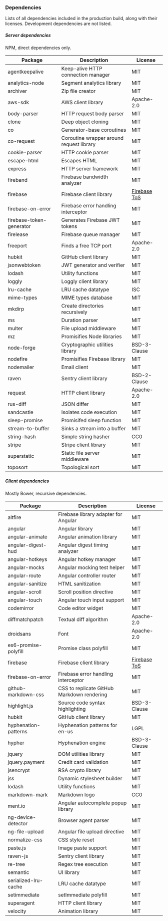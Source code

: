 ### Dependencies

Lists of all dependencies included in the production build, along with their licenses.  Development dependencies are not listed.

##### Server dependencies
NPM, direct dependencies only.

Package | Description | License
--------|-------------|--------
agentkeepalive |Keep-alive HTTP connection manager | MIT
analytics-node | Segment analytics library | MIT
archiver | Zip file creator | MIT
aws-sdk | AWS client library | Apache-2.0
body-parser | HTTP request body parser | MIT
clone | Deep object cloning | MIT
co | Generator-base coroutines | MIT
co-request | Coroutine wrapper around request library | MIT
cookie-parser | HTTP cookie parser | MIT
escape-html | Escapes HTML | MIT
express | HTTP server framework | MIT
fireband | Firebase bandwidth analyzer | MIT
firebase | Firebase client library | [Firebase ToS](https://www.firebase.com/terms/terms-of-service.html)
firebase-on-error | Firebase error handling interceptor | MIT
firebase-token-generator | Generates Firebase JWT tokens | MIT
firelease | Firebase queue manager | MIT
freeport | Finds a free TCP port | Apache-2.0
hubkit | GitHub client library | MIT
jsonwebtoken | JWT generator and verifier | MIT
lodash | Utility functions | MIT
loggly | Loggly client library | MIT
lru-cache | LRU cache datatype | ISC
mime-types | MIME types database | MIT
mkdirp | Create directories recursively | MIT
ms | Duration parser | MIT
multer | File upload middleware | MIT
mz | Promisifies Node libraries | MIT
node-forge | Cryptographic utilities library | BSD-3-Clause
nodefire | Promisifies Firebase library | MIT
nodemailer | Email client | MIT
raven | Sentry client library | BSD-2-Clause
request | HTTP client library | Apache-2.0
rus-diff | JSON differ | MIT
sandcastle | Isolates code execution | MIT
sleep-promise | Promisifed sleep function | MIT
stream-to-buffer | Sinks a stream into a buffer | MIT
string-hash | Simple string hasher | CC0
stripe | Stripe client library | MIT
superstatic | Static file server middleware | MIT
toposort | Topological sort | MIT

##### Client dependencies
Mostly Bower, recursive dependencies.

Package | Description | License
--------|-------------|--------
altfire | Firebase library adapter for Angular | MIT
angular | Angular library | MIT
angular-animate | Angular animation library | MIT
angular-digest-hud | Angular digest timing analyzer | MIT
angular-hotkeys | Angular hotkey manager | MIT
angular-mocks | Angular mocking test helper | MIT
angular-route | Angular controller router | MIT
angular-sanitize | HTML sanitization | MIT
angular-scroll | Scroll position directive | MIT
angular-touch | Angular touch input support | MIT
codemirror | Code editor widget | MIT
diffmatchpatch | Textual diff algorithm | Apache-2.0
droidsans | Font | Apache-2.0
es6-promise-polyfill | Promise class polyfill | MIT
firebase | Firebase client library | [Firebase ToS](https://www.firebase.com/terms/terms-of-service.html)
firebase-on-error | Firebase error handling interceptor | MIT
github-markdown-css | CSS to replicate GitHub Markdown rendering | MIT
highlight.js | Source code syntax highlighting | BSD-3-Clause
hubkit | GitHub client library | MIT
hyphenation-patterns | Hyphenation patterns for en-us | LGPL
hypher | Hyphenation engine | BSD-3-Clause
jquery | DOM utilities library | MIT
jquery.payment | Credit card validation | MIT
jsencrypt | RSA crypto library | MIT
jss | Dynamic stylesheet builder | MIT
lodash | Utility functions | MIT
markdown-mark | Markdown logo | CC0
ment.io | Angular autocomplete popup library | MIT
ng-device-detector | Browser agent parser | MIT
ng-file-upload | Angular file upload directive | MIT
normalize-css | CSS style reset | MIT
paste.js | Image paste support | MIT
raven-js | Sentry client library | MIT
re-tree | Regex tree execution | MIT
semantic | UI library | MIT
serialized-lru-cache | LRU cache datatype | MIT
setimmediate | setImmediate polyfill | MIT
superagent | HTTP client library | MIT
velocity | Animation library | MIT
